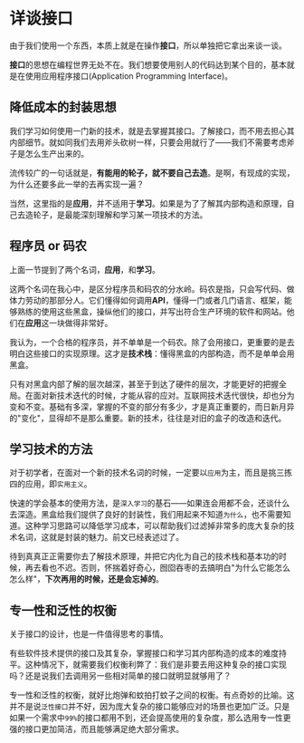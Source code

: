 # 详谈接口

由于我们使用一个东西，本质上就是在操作**接口**，所以单独把它拿出来谈一谈。

**接口**的思想在编程世界无处不在。我们想要使用别人的代码达到某个目的，基本就是在使用应用程序接口(Application Programming Interface)。

## 降低成本的封装思想

我们学习如何使用一门新的技术，就是去掌握其接口。了解接口，而不用去担心其内部细节。就如同我们去用斧头砍树一样，只要会用就行了——我们不需要考虑斧子是怎么生产出来的。

流传较广的一句话就是，**有能用的轮子，就不要自己去造**。是啊，有现成的实现，为什么还要多此一举的去再实现一遍？

当然，这里指的是**应用**，并不适用于**学习**。如果是为了了解其内部构造和原理，自己去造轮子，是最能深刻理解和学习某一项技术的方法。

## 程序员 or 码农

上面一节提到了两个名词，**应用**，和**学习**。

这两个名词在我心中，是区分程序员和码农的分水岭。码农是指，只会写代码、做体力劳动的那部分人。它们懂得如何调用**API**，懂得一门或者几门语言、框架，能够熟练的使用这些黑盒，操纵他们的接口，并写出符合生产环境的软件和网站。他们在**应用**这一块做得非常好。

我认为，一个合格的程序员，并不单单是一个码农。除了会用接口，更重要的是去明白这些接口的实现原理。这才是**技术栈**：懂得黑盒的内部构造，而不是单单会用黑盒。

只有对黑盒内部了解的层次越深，甚至于到达了硬件的层次，才能更好的把握全局。在面对新技术迭代的时候，才能从容的应对。互联网技术迭代很快，却也分为变和不变。基础有多深，掌握的不变的部分有多少，才是真正重要的，而日新月异的"变化"，显得却不是那么重要。新的技术，往往是对旧的盒子的改造和迭代。

## 学习技术的方法

对于初学者，在面对一个新的技术名词的时候，一定要以`应用`为主，而且是挑三拣四的应用，即`实用主义`。

快速的学会基本的使用方法，是`深入学习`的基石——如果连会用都不会，还谈什么去深造。黑盒给我们提供了良好的封装性，我们用起来不知道`为什么`，也不需要知道。这种学习思路可以降低学习成本，可以帮助我们过滤掉非常多的庞大复杂的技术名词，这就是封装的魅力。前文已经表述过了。

待到真真正正需要你去了解技术原理，并把它内化为自己的技术栈和基本功的时候，再去看也不迟。否则，怀揣着好奇心，囫囵吞枣的去搞明白"为什么它能怎么怎么样"，**下次再用的时候，还是会忘掉的**。

## 专一性和泛性的权衡

关于接口的设计，也是一件值得思考的事情。

有些软件技术提供的接口及其复杂，掌握接口和学习其内部构造的成本的难度持平。这种情况下，就需要我们权衡利弊了：我们是非要去用这种复杂的接口实现吗？还是说我们去调用另一些相对简单的接口就明显就够用了？

专一性和泛性的权衡，就好比炮弹和蚊拍打蚊子之间的权衡。有点奇妙的比喻。这并不是说`泛性接口`并不好，因为庞大复杂的接口能够应对的场景也更加广泛。只是如果一个需求中`99%`的接口都用不到，还会提高使用的复杂度，那么选用专一性更强的接口更加简洁，而且能够满足绝大部分需求。
